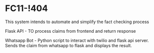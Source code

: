 # FC11-!404

This system intends to automate and simplify the fact checking process

Flask API - TO process claims from frontend and return response

Whatsapp Bot - Python script to interact with twilio and flask api server. Sends the claim from whatsapp to flask and displays the result.
